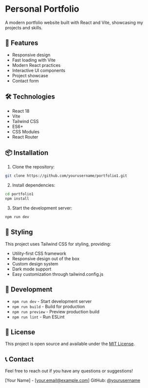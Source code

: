# Personal Portfolio

A modern portfolio website built with React and Vite, showcasing my projects and skills.

## 🚀 Features

- Responsive design
- Fast loading with Vite
- Modern React practices
- Interactive UI components
- Project showcase
- Contact form

## 🛠️ Technologies

- React 18
- Vite
- Tailwind CSS
- ES6+
- CSS Modules
- React Router

## 📦 Installation

1. Clone the repository:

```bash
git clone https://github.com/yourusername/portfolio1.git
```

2. Install dependencies:

```bash
cd portfolio1
npm install
```

3. Start the development server:

```bash
npm run dev
```

## 🎨 Styling

This project uses Tailwind CSS for styling, providing:

- Utility-first CSS framework
- Responsive design out of the box
- Custom design system
- Dark mode support
- Easy customization through tailwind.config.js

## 🔧 Development

- `npm run dev` - Start development server
- `npm run build` - Build for production
- `npm run preview` - Preview production build
- `npm run lint` - Run ESLint

## 📝 License

This project is open source and available under the [MIT License](LICENSE).

## 📞 Contact

Feel free to reach out if you have any questions or suggestions!

[Your Name] - [your.email@example.com]
GitHub: [@yourusername](https://github.com/yourusername)
